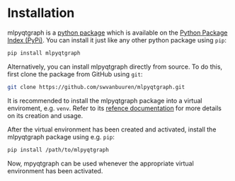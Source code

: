 # Installation

mlpyqtgraph is a [python package](https://pypi.org/project/mlpyqtgraph/) which
is available on the [Python Package Index (PyPi)](https://pypi.org/). You can
install it just like any other python package using `pip`:

``` bash
pip install mlpyqtgraph
```

Alternatively, you can install mlpyqtgraph directly from source. To do this,
first clone the package from GitHub using `git`:

```bash
git clone https://github.com/swvanbuuren/mlpyqtgraph.git
```

It is recommended to install the mlpyqtgraph package into a virtual enviroment,
e.g. `venv`. Refer to its [refence
documentation](https://docs.python.org/3/library/venv.html) for more details on
its creation and usage.

After the virtual environment has been created and activated, install the
mlpyqtgraph package using e.g. `pip`:

```bash
pip install /path/to/mlpyqtgraph
```

Now, mpyqtgraph can be used whenever the appropriate virtual environment has
been activated.
